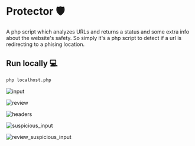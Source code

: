 # Protector 🛡️

A php script which analyzes URLs and returns a status and some extra info about the website's safety. So simply it's a php script to detect if a url is redirecting to a phising location.

## Run locally 💻

```bash
php localhost.php
```

![input](https://github.com/new92/php/assets/94779840/e32b5014-3004-4646-b1de-50b384e3cea9)

![review](https://github.com/new92/php/assets/94779840/9a2bcce5-723f-4e60-bd05-6ea8bfa4a358)

![headers](https://github.com/new92/php/assets/94779840/ac29ba23-06d0-4649-9f9e-155938807524)

![suspicious_input](https://github.com/new92/php/assets/94779840/ef75c0ff-6712-4de5-b8cc-13355f894a01)

![review_suspicious_input](https://github.com/new92/php/assets/94779840/1e2536f1-e5bc-4797-b271-54dfa4e68283)

